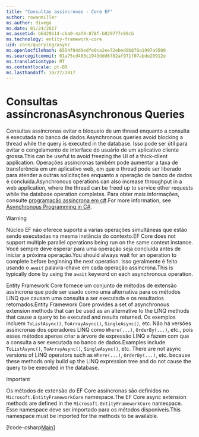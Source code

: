 ```yaml
---
title: "Consultas assíncronas - Core EF"
author: rowanmiller
ms.author: divega
ms.date: 01/24/2017
ms.assetid: b6429b14-cba0-4af4-878f-b829777c89cb
ms.technology: entity-framework-core
uid: core/querying/async
ms.openlocfilehash: 6554f04d0edfe0ca2ee72ebed8b878a1997a9500
ms.sourcegitcommit: 01a75cd483c1943ddd6f82af971f07abde20912e
ms.translationtype: MT
ms.contentlocale: pt-BR
ms.lasthandoff: 10/27/2017
---
```

# <a name="asynchronous-queries"></a><span data-ttu-id="c2fca-102">Consultas assíncronas</span><span class="sxs-lookup"><span data-stu-id="c2fca-102">Asynchronous Queries</span></span>

<span data-ttu-id="c2fca-103">Consultas assíncronas evitar o bloqueio de um thread enquanto a consulta é executada no banco de dados.</span><span class="sxs-lookup"><span data-stu-id="c2fca-103">Asynchronous queries avoid blocking a thread while the query is executed in the database.</span></span> <span data-ttu-id="c2fca-104">Isso pode ser útil para evitar o congelamento de interface do usuário de um aplicativo cliente grossa.</span><span class="sxs-lookup"><span data-stu-id="c2fca-104">This can be useful to avoid freezing the UI of a thick-client application.</span></span> <span data-ttu-id="c2fca-105">Operações assíncronas também pode aumentar a taxa de transferência em um aplicativo web, em que o thread pode ser liberado para atender a outras solicitações enquanto a operação de banco de dados é concluída.</span><span class="sxs-lookup"><span data-stu-id="c2fca-105">Asynchronous operations can also increase throughput in a web application, where the thread can be freed up to service other requests while the database operation completes.</span></span> <span data-ttu-id="c2fca-106">Para obter mais informações, consulte [programação assíncrona em c#](https://docs.microsoft.com/dotnet/csharp/async).</span><span class="sxs-lookup"><span data-stu-id="c2fca-106">For more information, see [Asynchronous Programming in C#](https://docs.microsoft.com/dotnet/csharp/async).</span></span>

> [!WARNING]  
> <span data-ttu-id="c2fca-107">Núcleo EF não oferece suporte a várias operações simultâneas que estão sendo executadas na mesma instância do contexto.</span><span class="sxs-lookup"><span data-stu-id="c2fca-107">EF Core does not support multiple parallel operations being run on the same context instance.</span></span> <span data-ttu-id="c2fca-108">Você sempre deve esperar para uma operação seja concluída antes de iniciar a próxima operação.</span><span class="sxs-lookup"><span data-stu-id="c2fca-108">You should always wait for an operation to complete before beginning the next operation.</span></span> <span data-ttu-id="c2fca-109">Isso geralmente é feito usando o `await` palavra-chave em cada operação assíncrona.</span><span class="sxs-lookup"><span data-stu-id="c2fca-109">This is typically done by using the `await` keyword on each asynchronous operation.</span></span>

<span data-ttu-id="c2fca-110">Entity Framework Core fornece um conjunto de métodos de extensão assíncrona que pode ser usado como uma alternativa para os métodos LINQ que causam uma consulta a ser executada e os resultados retornados.</span><span class="sxs-lookup"><span data-stu-id="c2fca-110">Entity Framework Core provides a set of asynchronous extension methods that can be used as an alternative to the LINQ methods that cause a query to be executed and results returned.</span></span> <span data-ttu-id="c2fca-111">Os exemplos incluem `ToListAsync()`, `ToArrayAsync()`, `SingleAsync()`, etc. Não há versões assíncronas dos operadores LINQ como `Where(...)`, `OrderBy(...)`, etc., pois esses métodos apenas criar a árvore de expressão LINQ e fazem com que a consulta a ser executada no banco de dados.</span><span class="sxs-lookup"><span data-stu-id="c2fca-111">Examples include `ToListAsync()`, `ToArrayAsync()`, `SingleAsync()`, etc. There are not async versions of LINQ operators such as `Where(...)`, `OrderBy(...)`, etc. because these methods only build up the LINQ expression tree and do not cause the query to be executed in the database.</span></span>

> [!IMPORTANT]  
> <span data-ttu-id="c2fca-112">Os métodos de extensão do EF Core assíncronas são definidos no `Microsoft.EntityFrameworkCore` namespace.</span><span class="sxs-lookup"><span data-stu-id="c2fca-112">The EF Core async extension methods are defined in the `Microsoft.EntityFrameworkCore` namespace.</span></span> <span data-ttu-id="c2fca-113">Esse namespace deve ser importado para os métodos disponíveis.</span><span class="sxs-lookup"><span data-stu-id="c2fca-113">This namespace must be imported for the methods to be available.</span></span>

[!code-csharp[Main](../../../samples/core/Querying/Querying/Async/Sample.cs#Sample)]
